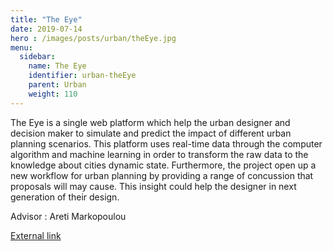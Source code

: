 ```yaml
---
title: "The Eye"
date: 2019-07-14
hero : /images/posts/urban/theEye.jpg
menu:
  sidebar:
    name: The Eye
    identifier: urban-theEye
    parent: Urban
    weight: 110
---
```



The Eye is a single web platform which help the urban designer and decision maker to simulate and predict the impact of different urban planning scenarios. This platform uses real-time data through the computer algorithm and machine learning in order to transform the raw data to the knowledge about cities dynamic state. Furthermore, the project open up a new workflow for urban planning by providing a range of concussion that proposals will may cause. This insight could help the designer in next generation of their design.


Advisor : Areti Markopoulou

[External link](http://www.iaacblog.com/programs/the-eye-final/)

